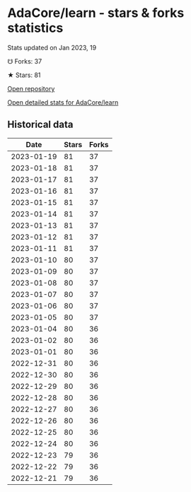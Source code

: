 # AdaCore/learn - stars & forks statistics

Stats updated on Jan 2023, 19

☋ Forks: 37

★ Stars: 81

[Open repository](https://github.com/AdaCore/learn)

[Open detailed stats for AdaCore/learn](https://reviewgithub.com/rep/AdaCore/learn)

## Historical data
| Date | Stars | Forks |
|------|-------|-------|
| 2023-01-19 | 81 | 37 | 
| 2023-01-18 | 81 | 37 | 
| 2023-01-17 | 81 | 37 | 
| 2023-01-16 | 81 | 37 | 
| 2023-01-15 | 81 | 37 | 
| 2023-01-14 | 81 | 37 | 
| 2023-01-13 | 81 | 37 | 
| 2023-01-12 | 81 | 37 | 
| 2023-01-11 | 81 | 37 | 
| 2023-01-10 | 80 | 37 | 
| 2023-01-09 | 80 | 37 | 
| 2023-01-08 | 80 | 37 | 
| 2023-01-07 | 80 | 37 | 
| 2023-01-06 | 80 | 37 | 
| 2023-01-05 | 80 | 37 | 
| 2023-01-04 | 80 | 36 | 
| 2023-01-02 | 80 | 36 | 
| 2023-01-01 | 80 | 36 | 
| 2022-12-31 | 80 | 36 | 
| 2022-12-30 | 80 | 36 | 
| 2022-12-29 | 80 | 36 | 
| 2022-12-28 | 80 | 36 | 
| 2022-12-27 | 80 | 36 | 
| 2022-12-26 | 80 | 36 | 
| 2022-12-25 | 80 | 36 | 
| 2022-12-24 | 80 | 36 | 
| 2022-12-23 | 79 | 36 | 
| 2022-12-22 | 79 | 36 | 
| 2022-12-21 | 79 | 36 | 


